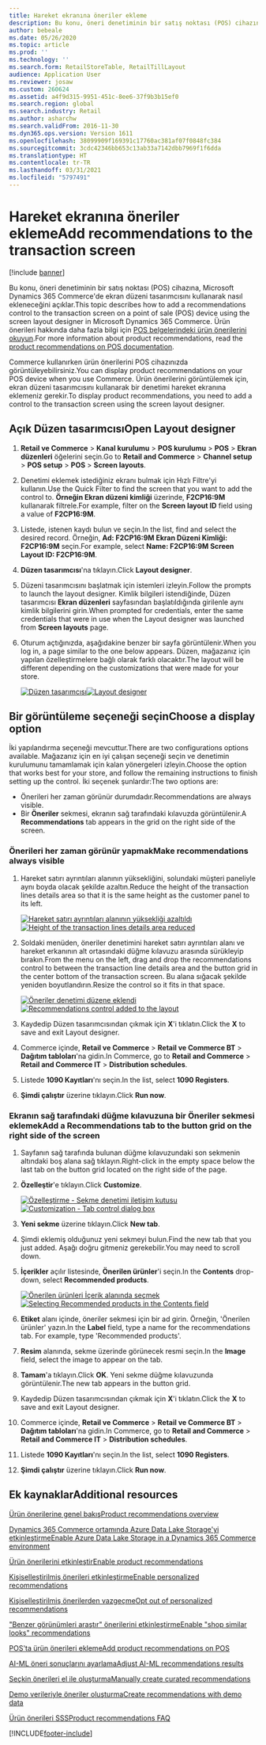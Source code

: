 ```yaml
---
title: Hareket ekranına öneriler ekleme
description: Bu konu, öneri denetiminin bir satış noktası (POS) cihazına, Microsoft Dynamics 365 Commerce'de ekran düzeni tasarımcısını kullanarak nasıl ekleneceğini açıklar.
author: bebeale
ms.date: 05/26/2020
ms.topic: article
ms.prod: ''
ms.technology: ''
ms.search.form: RetailStoreTable, RetailTillLayout
audience: Application User
ms.reviewer: josaw
ms.custom: 260624
ms.assetid: a4f9d315-9951-451c-8ee6-37f9b3b15ef0
ms.search.region: global
ms.search.industry: Retail
ms.author: asharchw
ms.search.validFrom: 2016-11-30
ms.dyn365.ops.version: Version 1611
ms.openlocfilehash: 38099909f169391c17760ac381af07f0848fc384
ms.sourcegitcommit: 3cdc42346bb653c13ab33a7142dbb7969f1f6dda
ms.translationtype: HT
ms.contentlocale: tr-TR
ms.lasthandoff: 03/31/2021
ms.locfileid: "5797491"
---
```

# <a name="add-recommendations-to-the-transaction-screen"></a><span data-ttu-id="4b5a5-103">Hareket ekranına öneriler ekleme</span><span class="sxs-lookup"><span data-stu-id="4b5a5-103">Add recommendations to the transaction screen</span></span>

[!include [banner](includes/banner.md)]


<span data-ttu-id="4b5a5-104">Bu konu, öneri denetiminin bir satış noktası (POS) cihazına, Microsoft Dynamics 365 Commerce'de ekran düzeni tasarımcısını kullanarak nasıl ekleneceğini açıklar.</span><span class="sxs-lookup"><span data-stu-id="4b5a5-104">This topic describes how to add a recommendations control to the transaction screen on a point of sale (POS) device using the screen layout designer in Microsoft Dynamics 365 Commerce.</span></span> <span data-ttu-id="4b5a5-105">Ürün önerileri hakkında daha fazla bilgi için [POS belgelerindeki ürün önerilerini okuyun](product.md).</span><span class="sxs-lookup"><span data-stu-id="4b5a5-105">For more information about product recommendations, read the  [product recommendations on POS documentation](product.md).</span></span>


<span data-ttu-id="4b5a5-106">Commerce kullanırken ürün önerilerini POS cihazınızda görüntüleyebilirsiniz.</span><span class="sxs-lookup"><span data-stu-id="4b5a5-106">You can display product recommendations on your POS device when you use Commerce.</span></span> <span data-ttu-id="4b5a5-107">Ürün önerilerini görüntülemek için, ekran düzeni tasarımcısını kullanarak bir denetimi hareket ekranına eklemeniz gerekir.</span><span class="sxs-lookup"><span data-stu-id="4b5a5-107">To display product recommendations, you need to add a control to the transaction screen using the screen layout designer.</span></span> 

## <a name="open-layout-designer"></a><span data-ttu-id="4b5a5-108">Açık Düzen tasarımcısı</span><span class="sxs-lookup"><span data-stu-id="4b5a5-108">Open Layout designer</span></span>

1. <span data-ttu-id="4b5a5-109">**Retail ve Commerce** &gt; **Kanal kurulumu** &gt; **POS kurulumu** &gt; **POS** &gt; **Ekran düzenleri** öğelerini seçin.</span><span class="sxs-lookup"><span data-stu-id="4b5a5-109">Go to **Retail and Commerce** &gt; **Channel setup** &gt; **POS setup** &gt; **POS** &gt; **Screen layouts**.</span></span>
2. <span data-ttu-id="4b5a5-110">Denetimi eklemek istediğiniz ekranı bulmak için Hızlı Filtre'yi kullanın.</span><span class="sxs-lookup"><span data-stu-id="4b5a5-110">Use the Quick Filter to find the screen that you want to add the control to.</span></span> <span data-ttu-id="4b5a5-111">**Örneğin Ekran düzeni kimliği** üzerinde, **F2CP16:9M** kullanarak filtrele.</span><span class="sxs-lookup"><span data-stu-id="4b5a5-111">For example, filter on the **Screen layout ID** field using a value of **F2CP16:9M**.</span></span>
3. <span data-ttu-id="4b5a5-112">Listede, istenen kaydı bulun ve seçin.</span><span class="sxs-lookup"><span data-stu-id="4b5a5-112">In the list, find and select the desired record.</span></span> <span data-ttu-id="4b5a5-113">Örneğin, **Ad: F2CP16:9M Ekran Düzeni Kimliği: F2CP16:9M** seçin.</span><span class="sxs-lookup"><span data-stu-id="4b5a5-113">For example, select **Name: F2CP16:9M Screen Layout ID: F2CP16:9M**.</span></span>
4. <span data-ttu-id="4b5a5-114">**Düzen tasarımcısı**'na tıklayın.</span><span class="sxs-lookup"><span data-stu-id="4b5a5-114">Click **Layout designer**.</span></span>
5. <span data-ttu-id="4b5a5-115">Düzeni tasarımcısını başlatmak için istemleri izleyin.</span><span class="sxs-lookup"><span data-stu-id="4b5a5-115">Follow the prompts to launch the layout designer.</span></span> <span data-ttu-id="4b5a5-116">Kimlik bilgileri istendiğinde, Düzen tasarımcısı **Ekran düzenleri** sayfasından başlatıldığında girilenle aynı kimlik bilgilerini girin.</span><span class="sxs-lookup"><span data-stu-id="4b5a5-116">When prompted for credentials, enter the same credentials that were in use when the Layout designer was launched from **Screen layouts** page.</span></span>
6. <span data-ttu-id="4b5a5-117">Oturum açtığınızda, aşağıdakine benzer bir sayfa görüntülenir.</span><span class="sxs-lookup"><span data-stu-id="4b5a5-117">When you log in, a page similar to the one below appears.</span></span> <span data-ttu-id="4b5a5-118">Düzen, mağazanız için yapılan özelleştirmelere bağlı olarak farklı olacaktır.</span><span class="sxs-lookup"><span data-stu-id="4b5a5-118">The layout will be different depending on the customizations that were made for your store.</span></span>


    <span data-ttu-id="4b5a5-119">[![Düzen tasarımcısı](./media/screenlayout-pic-1.png)](./media/screenlayout-pic-1.png)</span><span class="sxs-lookup"><span data-stu-id="4b5a5-119">[![Layout designer](./media/screenlayout-pic-1.png)](./media/screenlayout-pic-1.png)</span></span>

## <a name="choose-a-display-option"></a><span data-ttu-id="4b5a5-120">Bir görüntüleme seçeneği seçin</span><span class="sxs-lookup"><span data-stu-id="4b5a5-120">Choose a display option</span></span>

<span data-ttu-id="4b5a5-121">İki yapılandırma seçeneği mevcuttur.</span><span class="sxs-lookup"><span data-stu-id="4b5a5-121">There are two configurations options available.</span></span> <span data-ttu-id="4b5a5-122">Mağazanız için en iyi çalışan seçeneği seçin ve denetimin kurulumunu tamamlamak için kalan yönergeleri izleyin.</span><span class="sxs-lookup"><span data-stu-id="4b5a5-122">Choose the option that works best for your store, and follow the remaining instructions to finish setting up the control.</span></span> <span data-ttu-id="4b5a5-123">İki seçenek şunlardır:</span><span class="sxs-lookup"><span data-stu-id="4b5a5-123">The two options are:</span></span>

- <span data-ttu-id="4b5a5-124">Önerileri her zaman görünür durumdadır.</span><span class="sxs-lookup"><span data-stu-id="4b5a5-124">Recommendations are always visible.</span></span>
- <span data-ttu-id="4b5a5-125">Bir **Öneriler** sekmesi, ekranın sağ tarafındaki kılavuzda görüntülenir.</span><span class="sxs-lookup"><span data-stu-id="4b5a5-125">A **Recommendations** tab appears in the grid on the right side of the screen.</span></span>

### <a name="make-recommendations-always-visible"></a><span data-ttu-id="4b5a5-126">Önerileri her zaman görünür yapmak</span><span class="sxs-lookup"><span data-stu-id="4b5a5-126">Make recommendations always visible</span></span>


1. <span data-ttu-id="4b5a5-127">Hareket satırı ayrıntıları alanının yüksekliğini, solundaki müşteri paneliyle aynı boyda olacak şekilde azaltın.</span><span class="sxs-lookup"><span data-stu-id="4b5a5-127">Reduce the height of the transaction lines details area so that it is the same height as the customer panel to its left.</span></span>


    <span data-ttu-id="4b5a5-128">[![Hareket satırı ayrıntıları alanının yüksekliği azaltıldı](./media/screenlayout-pic-2.png)](./media/screenlayout-pic-2.png)</span><span class="sxs-lookup"><span data-stu-id="4b5a5-128">[![Height of the transaction lines details area reduced](./media/screenlayout-pic-2.png)](./media/screenlayout-pic-2.png)</span></span>

2. <span data-ttu-id="4b5a5-129">Soldaki menüden, öneriler denetimini hareket satırı ayrıntıları alanı ve hareket erkanının alt ortasındaki düğme kılavuzu arasında sürükleyip bırakın.</span><span class="sxs-lookup"><span data-stu-id="4b5a5-129">From the menu on the left, drag and drop the recommendations control to between the transaction line details area and the button grid in the center bottom of the transaction screen.</span></span> <span data-ttu-id="4b5a5-130">Bu alana sığacak şekilde yeniden boyutlandırın.</span><span class="sxs-lookup"><span data-stu-id="4b5a5-130">Resize the control so it fits in that space.</span></span>

    <span data-ttu-id="4b5a5-131">[![Öneriler denetimi düzene eklendi](./media/screenlayout-pic-3.png)](./media/screenlayout-pic-3.png)</span><span class="sxs-lookup"><span data-stu-id="4b5a5-131">[![Recommendations control added to the layout](./media/screenlayout-pic-3.png)](./media/screenlayout-pic-3.png)</span></span>


3. <span data-ttu-id="4b5a5-132">Kaydedip Düzen tasarımcısından çıkmak için **X**'i tıklatın.</span><span class="sxs-lookup"><span data-stu-id="4b5a5-132">Click the **X** to save and exit Layout designer.</span></span>
4. <span data-ttu-id="4b5a5-133">Commerce içinde, **Retail ve Commerce** &gt; **Retail ve Commerce BT** &gt; **Dağıtım tabloları**'na gidin.</span><span class="sxs-lookup"><span data-stu-id="4b5a5-133">In Commerce, go to **Retail and Commerce** &gt; **Retail and Commerce IT** &gt; **Distribution schedules**.</span></span>
5. <span data-ttu-id="4b5a5-134">Listede **1090 Kayıtları**'nı seçin.</span><span class="sxs-lookup"><span data-stu-id="4b5a5-134">In the list, select **1090 Registers**.</span></span>
6. <span data-ttu-id="4b5a5-135">**Şimdi çalıştır** üzerine tıklayın.</span><span class="sxs-lookup"><span data-stu-id="4b5a5-135">Click **Run now**.</span></span>


### <a name="add-a-recommendations-tab-to-the-button-grid-on-the-right-side-of-the-screen"></a><span data-ttu-id="4b5a5-136">Ekranın sağ tarafındaki düğme kılavuzuna bir Öneriler sekmesi eklemek</span><span class="sxs-lookup"><span data-stu-id="4b5a5-136">Add a Recommendations tab to the button grid on the right side of the screen</span></span>

1. <span data-ttu-id="4b5a5-137">Sayfanın sağ tarafında bulunan düğme kılavuzundaki son sekmenin altındaki boş alana sağ tıklayın.</span><span class="sxs-lookup"><span data-stu-id="4b5a5-137">Right-click in the empty space below the last tab on the button grid located on the right side of the page.</span></span>

2. <span data-ttu-id="4b5a5-138">**Özelleştir**'e tıklayın.</span><span class="sxs-lookup"><span data-stu-id="4b5a5-138">Click **Customize**.</span></span>

    <span data-ttu-id="4b5a5-139">[![Özelleştirme - Sekme denetimi iletişim kutusu](./media/pic-5.png)](./media/pic-5.png)</span><span class="sxs-lookup"><span data-stu-id="4b5a5-139">[![Customization - Tab control dialog box](./media/pic-5.png)](./media/pic-5.png)</span></span>

3. <span data-ttu-id="4b5a5-140">**Yeni sekme** üzerine tıklayın.</span><span class="sxs-lookup"><span data-stu-id="4b5a5-140">Click **New tab**.</span></span>
4. <span data-ttu-id="4b5a5-141">Şimdi eklemiş olduğunuz yeni sekmeyi bulun.</span><span class="sxs-lookup"><span data-stu-id="4b5a5-141">Find the new tab that you just added.</span></span> <span data-ttu-id="4b5a5-142">Aşağı doğru gitmeniz gerekebilir.</span><span class="sxs-lookup"><span data-stu-id="4b5a5-142">You may need to scroll down.</span></span>
5. <span data-ttu-id="4b5a5-143">**İçerikler** açılır listesinde, **Önerilen ürünler**'i seçin.</span><span class="sxs-lookup"><span data-stu-id="4b5a5-143">In the **Contents** drop-down, select **Recommended products**.</span></span>

    <span data-ttu-id="4b5a5-144">[![Önerilen ürünleri İçerik alanında seçmek](./media/pic-6.png)](./media/pic-6.png)</span><span class="sxs-lookup"><span data-stu-id="4b5a5-144">[![Selecting Recommended products in the Contents field](./media/pic-6.png)](./media/pic-6.png)</span></span>

6. <span data-ttu-id="4b5a5-145">**Etiket** alanı içinde, öneriler sekmesi için bir ad girin. Örneğin, 'Önerilen ürünler' yazın.</span><span class="sxs-lookup"><span data-stu-id="4b5a5-145">In the **Label** field, type a name for the recommendations tab. For example, type 'Recommended products'.</span></span>
7. <span data-ttu-id="4b5a5-146">**Resim** alanında, sekme üzerinde görünecek resmi seçin.</span><span class="sxs-lookup"><span data-stu-id="4b5a5-146">In the **Image** field, select the image to appear on the tab.</span></span>
8. <span data-ttu-id="4b5a5-147">**Tamam**'a tıklayın.</span><span class="sxs-lookup"><span data-stu-id="4b5a5-147">Click **OK**.</span></span> <span data-ttu-id="4b5a5-148">Yeni sekme düğme kılavuzunda görüntülenir.</span><span class="sxs-lookup"><span data-stu-id="4b5a5-148">The new tab appears in the button grid.</span></span>
9. <span data-ttu-id="4b5a5-149">Kaydedip Düzen tasarımcısından çıkmak için **X**'i tıklatın.</span><span class="sxs-lookup"><span data-stu-id="4b5a5-149">Click the **X** to save and exit Layout designer.</span></span>
10. <span data-ttu-id="4b5a5-150">Commerce içinde, **Retail ve Commerce** &gt; **Retail ve Commerce BT** &gt; **Dağıtım tabloları**'na gidin.</span><span class="sxs-lookup"><span data-stu-id="4b5a5-150">In Commerce, go to **Retail and Commerce** &gt; **Retail and Commerce IT** &gt; **Distribution schedules**.</span></span>
11. <span data-ttu-id="4b5a5-151">Listede **1090 Kayıtları**'nı seçin.</span><span class="sxs-lookup"><span data-stu-id="4b5a5-151">In the list, select **1090 Registers**.</span></span>
12. <span data-ttu-id="4b5a5-152">**Şimdi çalıştır** üzerine tıklayın.</span><span class="sxs-lookup"><span data-stu-id="4b5a5-152">Click **Run now**.</span></span>

## <a name="additional-resources"></a><span data-ttu-id="4b5a5-153">Ek kaynaklar</span><span class="sxs-lookup"><span data-stu-id="4b5a5-153">Additional resources</span></span>

[<span data-ttu-id="4b5a5-154">Ürün önerilerine genel bakış</span><span class="sxs-lookup"><span data-stu-id="4b5a5-154">Product recommendations overview</span></span>](product-recommendations.md)

[<span data-ttu-id="4b5a5-155">Dynamics 365 Commerce ortamında Azure Data Lake Storage'yi etkinleştirme</span><span class="sxs-lookup"><span data-stu-id="4b5a5-155">Enable Azure Data Lake Storage in a Dynamics 365 Commerce environment</span></span>](enable-adls-environment.md)

[<span data-ttu-id="4b5a5-156">Ürün önerilerini etkinleştir</span><span class="sxs-lookup"><span data-stu-id="4b5a5-156">Enable product recommendations</span></span>](enable-product-recommendations.md)

[<span data-ttu-id="4b5a5-157">Kişiselleştirilmiş önerileri etkinleştirme</span><span class="sxs-lookup"><span data-stu-id="4b5a5-157">Enable personalized recommendations</span></span>](personalized-recommendations.md)

[<span data-ttu-id="4b5a5-158">Kişiselleştirilmiş önerilerden vazgeçme</span><span class="sxs-lookup"><span data-stu-id="4b5a5-158">Opt out of personalized recommendations</span></span>](personalization-gdpr.md)

[<span data-ttu-id="4b5a5-159">"Benzer görünümleri araştır" önerilerini etkinleştirme</span><span class="sxs-lookup"><span data-stu-id="4b5a5-159">Enable "shop similar looks" recommendations</span></span>](shop-similar-looks.md)

[<span data-ttu-id="4b5a5-160">POS'ta ürün önerileri ekleme</span><span class="sxs-lookup"><span data-stu-id="4b5a5-160">Add product recommendations on POS</span></span>](product.md)

[<span data-ttu-id="4b5a5-161">AI-ML öneri sonuçlarını ayarlama</span><span class="sxs-lookup"><span data-stu-id="4b5a5-161">Adjust AI-ML recommendations results</span></span>](modify-product-recommendation-results.md)

[<span data-ttu-id="4b5a5-162">Seçkin önerileri el ile oluşturma</span><span class="sxs-lookup"><span data-stu-id="4b5a5-162">Manually create curated recommendations</span></span>](create-editorial-recommendation-lists.md)

[<span data-ttu-id="4b5a5-163">Demo verileriyle öneriler oluşturma</span><span class="sxs-lookup"><span data-stu-id="4b5a5-163">Create recommendations with demo data</span></span>](product-recommendations-demo-data.md)

[<span data-ttu-id="4b5a5-164">Ürün önerileri SSS</span><span class="sxs-lookup"><span data-stu-id="4b5a5-164">Product recommendations FAQ</span></span>](faq-recommendations.md)


[!INCLUDE[footer-include](../includes/footer-banner.md)]
